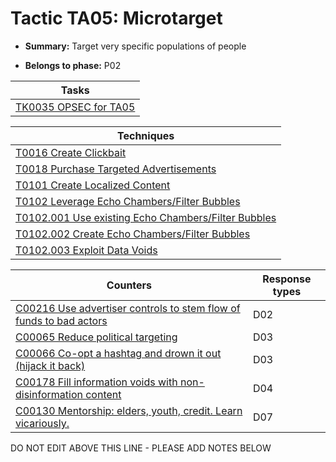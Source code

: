 # Tactic TA05: Microtarget

* **Summary:** Target very specific populations of people

* **Belongs to phase:** P02



| Tasks |
| ----- |
| [TK0035 OPSEC for TA05](../../generated_pages/tasks/TK0035.md) |



| Techniques |
| ---------- |
| [T0016 Create Clickbait](../../generated_pages/techniques/T0016.md) |
| [T0018 Purchase Targeted Advertisements](../../generated_pages/techniques/T0018.md) |
| [T0101 Create Localized Content](../../generated_pages/techniques/T0101.md) |
| [T0102 Leverage Echo Chambers/Filter Bubbles](../../generated_pages/techniques/T0102.md) |
| [T0102.001 Use existing Echo Chambers/Filter Bubbles](../../generated_pages/techniques/T0102.001.md) |
| [T0102.002 Create Echo Chambers/Filter Bubbles](../../generated_pages/techniques/T0102.002.md) |
| [T0102.003 Exploit Data Voids](../../generated_pages/techniques/T0102.003.md) |



| Counters | Response types |
| -------- | -------------- |
| [C00216 Use advertiser controls to stem flow of funds to bad actors](../../generated_pages/counters/C00216.md) | D02 |
| [C00065 Reduce political targeting](../../generated_pages/counters/C00065.md) | D03 |
| [C00066 Co-opt a hashtag and drown it out (hijack it back)](../../generated_pages/counters/C00066.md) | D03 |
| [C00178 Fill information voids with non-disinformation content](../../generated_pages/counters/C00178.md) | D04 |
| [C00130 Mentorship: elders, youth, credit. Learn vicariously.](../../generated_pages/counters/C00130.md) | D07 |


DO NOT EDIT ABOVE THIS LINE - PLEASE ADD NOTES BELOW